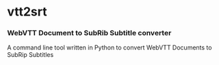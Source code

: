 # vtt2srt
### WebVTT Document to SubRib Subtitle converter

A command line tool written in Python to convert WebVTT Documents to SubRip Subtitles
